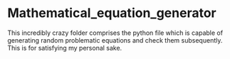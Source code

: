 # Mathematical_equation_generator
This incredibly crazy folder comprises the python file which is capable of generating random problematic equations and check them subsequently. This is for satisfying my personal sake.
